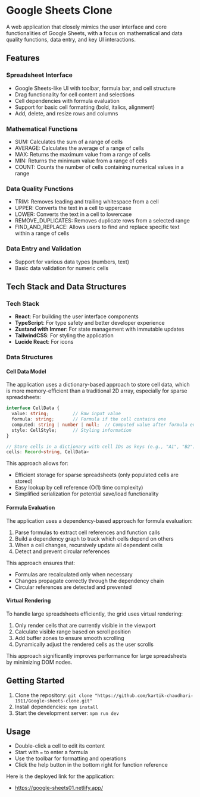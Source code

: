 # Google Sheets Clone

A web application that closely mimics the user interface and core functionalities of Google Sheets, with a focus on mathematical and data quality functions, data entry, and key UI interactions.

## Features

### Spreadsheet Interface
- Google Sheets-like UI with toolbar, formula bar, and cell structure
- Drag functionality for cell content and selections
- Cell dependencies with formula evaluation
- Support for basic cell formatting (bold, italics, alignment)
- Add, delete, and resize rows and columns

### Mathematical Functions
- SUM: Calculates the sum of a range of cells
- AVERAGE: Calculates the average of a range of cells
- MAX: Returns the maximum value from a range of cells
- MIN: Returns the minimum value from a range of cells
- COUNT: Counts the number of cells containing numerical values in a range

### Data Quality Functions
- TRIM: Removes leading and trailing whitespace from a cell
- UPPER: Converts the text in a cell to uppercase
- LOWER: Converts the text in a cell to lowercase
- REMOVE_DUPLICATES: Removes duplicate rows from a selected range
- FIND_AND_REPLACE: Allows users to find and replace specific text within a range of cells

### Data Entry and Validation
- Support for various data types (numbers, text)
- Basic data validation for numeric cells

## Tech Stack and Data Structures

### Tech Stack
- **React**: For building the user interface components
- **TypeScript**: For type safety and better developer experience
- **Zustand with Immer**: For state management with immutable updates
- **TailwindCSS**: For styling the application
- **Lucide React**: For icons

### Data Structures

#### Cell Data Model
The application uses a dictionary-based approach to store cell data, which is more memory-efficient than a traditional 2D array, especially for sparse spreadsheets:

```typescript
interface CellData {
  value: string;         // Raw input value
  formula: string;       // Formula if the cell contains one
  computed: string | number | null;  // Computed value after formula evaluation
  style: CellStyle;      // Styling information
}

// Store cells in a dictionary with cell IDs as keys (e.g., "A1", "B2")
cells: Record<string, CellData>
```

This approach allows for:
- Efficient storage for sparse spreadsheets (only populated cells are stored)
- Easy lookup by cell reference (O(1) time complexity)
- Simplified serialization for potential save/load functionality

#### Formula Evaluation
The application uses a dependency-based approach for formula evaluation:

1. Parse formulas to extract cell references and function calls
2. Build a dependency graph to track which cells depend on others
3. When a cell changes, recursively update all dependent cells
4. Detect and prevent circular references

This approach ensures that:
- Formulas are recalculated only when necessary
- Changes propagate correctly through the dependency chain
- Circular references are detected and prevented

#### Virtual Rendering
To handle large spreadsheets efficiently, the grid uses virtual rendering:

1. Only render cells that are currently visible in the viewport
2. Calculate visible range based on scroll position
3. Add buffer zones to ensure smooth scrolling
4. Dynamically adjust the rendered cells as the user scrolls

This approach significantly improves performance for large spreadsheets by minimizing DOM nodes.

## Getting Started

1. Clone the repository: `git clone "https://github.com/kartik-chaudhari-1911/Google-sheets-clone.git"`
2. Install dependencies: `npm install`
3. Start the development server: `npm run dev`

## Usage

- Double-click a cell to edit its content
- Start with `=` to enter a formula
- Use the toolbar for formatting and operations
- Click the help button in the bottom right for function reference


Here is the deployed link for the application:
  - https://google-sheets01.netlify.app/